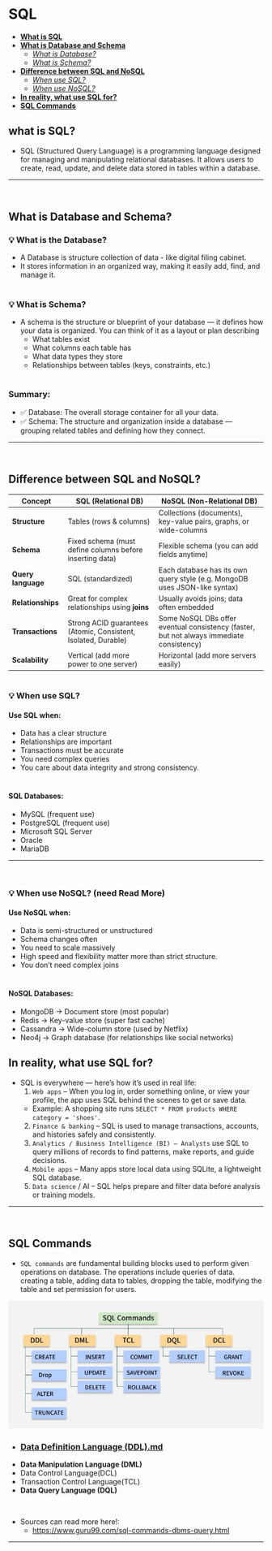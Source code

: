 # SQL
- [**What is SQL**](#what-is-sql)
- [**What is Database and Schema**](#what-is-database-and-schema)
  - [*What is Database?*](#-what-is-the-database)
  - [*What is Schema?*](#-what-is-schema)
- [**Difference between SQL and NoSQL**](#difference-between-sql-and-nosql)
  - [*When use SQL?*](#-when-use-sql)
  - [*When use NoSQL?*](#-when-use-nosql-need-read-more)
- [**In reality, what use SQL for?**](#in-reality-what-use-sql-for)
- [**SQL Commands**](#sql-commands)


## what is SQL?
- SQL (Structured Query Language) is a programming language designed for managing and manipulating relational databases. It allows users to create, read, update, and delete data stored in tables within a database.

--------------------
<br/>

## What is Database and Schema?
### 💡 What is the Database?
- A Database is structure collection of data - like digital filing cabinet.
- It stores information in an organized way, making it easily add, find, and manage it.

#
### 💡 What is Schema?
- A schema is the structure or blueprint of your database — it defines how your data is organized.
  You can think of it as a layout or plan describing
  - What tables exist
  - What columns each table has
  - What data types they store
  - Relationships between tables (keys, constraints, etc.)

#
### Summary:
- ✅ Database: The overall storage container for all your data.
- ✅ Schema: The structure and organization inside a database — grouping related tables and defining how they connect.

--------------------
<br/>

## Difference between SQL and NoSQL?
| Concept            | **SQL (Relational DB)**                                        | **NoSQL (Non-Relational DB)**                                                            |
|--------------------|----------------------------------------------------------------|------------------------------------------------------------------------------------------|
| **Structure**      | Tables (rows & columns)                                        | Collections (documents), key-value pairs, graphs, or wide-columns                        |
| **Schema**         | Fixed schema (must define columns before inserting data)       | Flexible schema (you can add fields anytime)                                             |
| **Query language** | SQL (standardized)                                             | Each database has its own query style (e.g. MongoDB uses JSON-like syntax)               |
| **Relationships**  | Great for complex relationships using **joins**                | Usually avoids joins; data often embedded                                                |
| **Transactions**   | Strong ACID guarantees (Atomic, Consistent, Isolated, Durable) | Some NoSQL DBs offer eventual consistency (faster, but not always immediate consistency) |
| **Scalability**    | Vertical (add more power to one server)                        | Horizontal (add more servers easily)                                                     |

#
### 💡 When use SQL?
#### Use SQL when:
- Data has a clear structure
- Relationships are important
- Transactions must be accurate
- You need complex queries
- You care about data integrity and strong consistency.

#
#### SQL Databases:
- MySQL (frequent use)
- PostgreSQL (frequent use)
- Microsoft SQL Server
- Oracle
- MariaDB


------------------------
<br/>

### 💡 When use NoSQL? (need Read More)
#### Use NoSQL when:
- Data is semi-structured or unstructured
- Schema changes often
- You need to scale massively
- High speed and flexibility matter more than strict structure.
- You don’t need complex joins

#
#### NoSQL Databases:
- MongoDB → Document store (most popular)
- Redis → Key-value store (super fast cache)
- Cassandra → Wide-column store (used by Netflix)
- Neo4j → Graph database (for relationships like social networks)



## In reality, what use SQL for?
- SQL is everywhere — here’s how it’s used in real life:
  1. `Web apps` – When you log in, order something online, or view your profile, the app uses SQL behind the scenes to get or save data.
    - Example: A shopping site runs `SELECT * FROM products WHERE category = 'shoes'`.
  2. `Finance & banking` – SQL is used to manage transactions, accounts, and histories safely and consistently.
  3. `Analytics / Business Intelligence (BI) – Analysts` use SQL to query millions of records to find patterns, make reports, and guide decisions.
  4. `Mobile apps` – Many apps store local data using SQLite, a lightweight SQL database.
  5. `Data science` / AI – SQL helps prepare and filter data before analysis or training models.


----------------
<br/>


## SQL Commands
- `SQL commands` are fundamental building blocks used to perform given operations on database. The operations include queries of data. creating a table, adding data to tables, dropping the table, modifying the table and set permission for users.

![SQL Commands.png](resources/SQL%20Commands.png)

- ### **[Data Definition Language (DDL).md](lesson/Data%20Definition%20Language%20%28DDL%29.md)**
- **Data Manipulation Language (DML)**
- Data Control Language(DCL)
- Transaction Control Language(TCL)
- **Data Query Language (DQL)**

<br/>

- Sources can read more here!:  
  - https://www.guru99.com/sql-commands-dbms-query.html

----------------
<br/>